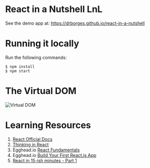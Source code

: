 # React in a Nutshell LnL

See the demo app at: https://drborges.github.io/react-in-a-nutshell

# Running it locally

Run the following commands:

```
$ npm install
$ npm start
```

# The Virtual DOM

![Virtual DOM](http://html5facil.com/wp-content/uploads/2016/01/TechTalk_BAnderson_11052014_Image7.png)

# Learning Resources

1. [React Official Docs](https://facebook.github.io/react)
2. [Thinking in React](https://facebook.github.io/react/docs/thinking-in-react.html)
3. Egghead.io [React Fundamentals](https://egghead.io/courses/react-fundamentals)
4. Egghead.io [Build Your First React.js App](https://egghead.io/courses/build-your-first-react-js-application)
5. [React in 15-ish minutes - Part 1](https://www.youtube.com/watch?v=PGUMRVowdv8)
